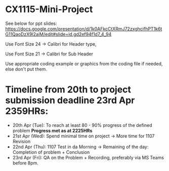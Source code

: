 # CX1115-Mini-Project

See below for ppt slides:
https://docs.google.com/presentation/d/1k0AFkcCtXRmJ72zxghcifhPT1k6tG11QaoDzX9l2aiM/edit#slide=id.gd2ef94f1d7_4_94

Use Font Size 24 -> Calibri for Header type,

Use Font Size 21 -> Calibri for Sub Header

Use appropriate coding example or graphics from the coding file if needed, else don't put them.

# Timeline from 20th to project submission deadline 23rd Apr 2359HRs:

* 20th Apr (Tue): To reach at least 80 - 90% progress of the defined problem **Progress met as at 2225HRs**
* 21st Apr (Wed): Spend minimal time on project -> More time for 1107 Revision
* 22nd Apr (Thu): 1107 Test in da Morning -> Remaining of the day: Completion of problem + Conclusion
* 23rd Apr (Fri): QA on the Problem + Recording, preferably via MS Teams before 8pm. 
